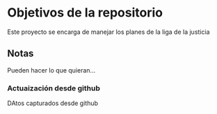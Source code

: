 # Objetivos de la repositorio

Este proyecto se encarga de manejar los planes de la liga de la justicia


## Notas
Pueden hacer lo que quieran...


### Actuaización desde github

DAtos capturados desde github

